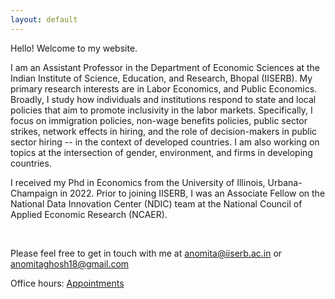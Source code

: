 ```yaml
---
layout: default
---
```



Hello! Welcome to my website.

I am an Assistant Professor in the Department of Economic Sciences at the Indian Institute of Science, Education, and Research, Bhopal (IISERB). My primary research interests are in Labor Economics, and Public Economics. Broadly, I study how individuals and institutions respond to state and local policies that aim to promote inclusivity in the labor markets. Specifically, I focus on immigration policies, non-wage benefits policies, public sector strikes, network effects in hiring, and the role of decision-makers in public sector hiring -- in the context of developed countries. I am also working on topics at the intersection of gender, environment, and firms in developing countries.

I received my Phd in Economics from the University of Illinois, Urbana-Champaign in 2022. Prior to joining IISERB, I was an Associate Fellow on the National Data Innovation Center (NDIC) team at the National Council of Applied Economic Research (NCAER).


<!-- Email: anomitaghosh18@gmail.com -->

 


<br>

<!-- ## Contact Information -->

<!-- #### Address: 214 David Kinley Hall, 1407 W. Gregory Dr., Urbana IL 61801 -->
 Please feel free to get in touch with me at [anomita@iiserb.ac.in](anomita@iiserb.ac.in) or [anomitaghosh18@gmail.com](anomitaghosh18@gmail.com)

<!--- [anomita2@illinois.edu](anomita2@illinois.edu)  -->
<!--- [anomitaghosh18@gmail.com](anomitaghosh18@gmail.com) -->

Office hours: [Appointments](https://calendly.com/anomitameet/15min)

